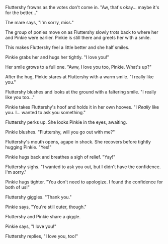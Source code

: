 Fluttershy frowns as the votes don't come in. "Aw, that's okay… maybe it's for the better…"

The mare says, "I'm sorry, miss."

The group of ponies move on as Fluttershy slowly trots back to where her and Pinkie were earlier. Pinkie is still there and greets her with a smile.

This makes Fluttershy feel a little better and she half smiles.

Pinkie grabs her and hugs her tightly. "I love you!"

Her smile grows to a full one. "Aww, I love you too, Pinkie. What's up?"

After the hug, Pinkie stares at Fluttershy with a warm smile. "I really like you."

Fluttershy blushes and looks at the ground with a faltering smile. "I really like you too…"

Pinkie takes Fluttershy's hoof and holds it in her own hooves. "I *Really* like you. I… wanted to ask you something."

Fluttershy perks up. She looks Pinkie in the eyes, awaiting.

Pinkie blushes. "Fluttershy, will you go out with me?"

Fluttershy's mouth opens, agape in shock. She recovers before tightly hugging Pinkie. "Yes!"

Pinkie hugs back and breathes a sigh of relief. "Yay!"

Fluttershy sighs. "I wanted to ask you out, but I didn't have the confidence. I'm sorry."

Pinkie hugs tighter. "You don't need to apologize. I found the confidence for both of us!"

Fluttershy giggles. "Thank you."

Pinkie says, "You're still cuter, though."

Fluttershy and Pinkie share a giggle.

Pinkie says, "I love you!"

Fluttershy replies, "I love you, too!"
